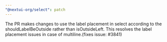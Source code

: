```yaml
---
"@nextui-org/select": patch
---
```


The PR makes changes to use the label placement in select according to the shouldLabelBeOutside rather than isOutsideLeft. This resolves the label placement issues in case of multiline.(fixes issue: #3841)
